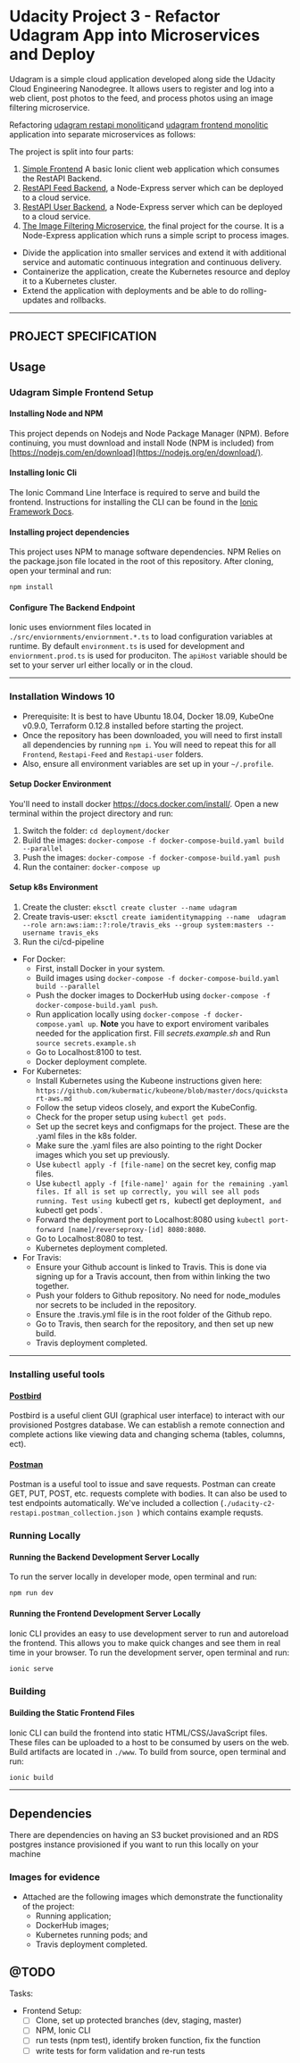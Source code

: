 # Udacity Project 3 - Refactor Udagram App into Microservices and Deploy

Udagram is a simple cloud application developed along side the Udacity Cloud Engineering Nanodegree. It allows users to register and log into a web client, post photos to the feed, and process photos using an image filtering microservice.

Refactoring [udagram restapi monolitic](https://github.com/udacity/cloud-developer/tree/master/course-02/exercises/udacity-c2-restapi)and [udagram frontend monolitic](https://github.com/udacity/cloud-developer/tree/master/course-02/exercises/udacity-c2-frontend) application into separate microservices as follows:

The project is split into four parts:
1. [Simple Frontend](https://github.com/bethington/prodject-3/tree/master/course-02/exercises/udacity-c2-frontend)
A basic Ionic client web application which consumes the RestAPI Backend. 
2. [RestAPI Feed Backend](https://github.com/bethington/prodject-3/tree/master/course-02/exercises/udacity-c2-restapi), a Node-Express server which can be deployed to a cloud service.
3. [RestAPI User Backend](https://github.com/bethington/prodject-3/tree/master/course-02/exercises/udacity-c2-restapi), a Node-Express server which can be deployed to a cloud service.
4. [The Image Filtering Microservice](https://github.com/bethington/prodject-3/tree/master/course-02/project/image-filter-starter-code), the final project for the course. It is a Node-Express application which runs a simple script to process images.

- Divide the application into smaller services and extend it with additional service and automatic continuous integration and continuous delivery.
- Containerize the application, create the Kubernetes resource and deploy it to a Kubernetes cluster.
- Extend the application with deployments and be able to do rolling-updates and rollbacks.
***

## PROJECT SPECIFICATION

## Usage
### Udagram Simple Frontend Setup

#### Installing Node and NPM
This project depends on Nodejs and Node Package Manager (NPM). Before continuing, you must download and install Node (NPM is included) from [https://nodejs.com/en/download](https://nodejs.org/en/download/).

#### Installing Ionic Cli
The Ionic Command Line Interface is required to serve and build the frontend. Instructions for installing the CLI can be found in the [Ionic Framework Docs](https://ionicframework.com/docs/installation/cli).

#### Installing project dependencies
This project uses NPM to manage software dependencies. NPM Relies on the package.json file located in the root of this repository. After cloning, open your terminal and run:
```bash
npm install
```

#### Configure The Backend Endpoint
Ionic uses enviornment files located in `./src/enviornments/enviornment.*.ts` to load configuration variables at runtime. By default `environment.ts` is used for development and `enviornment.prod.ts` is used for produciton. The `apiHost` variable should be set to your server url either locally or in the cloud.

***

### Installation Windows 10
- Prerequisite: It is best to have Ubuntu 18.04, Docker 18.09, KubeOne v0.9.0, Terraform 0.12.8 installed before starting the project.
- Once the repository has been downloaded, you will need to first install all dependencies by running `npm i`. You will need to repeat this for all `Frontend`, `Restapi-Feed` and `Restapi-user` folders.
- Also, ensure all environment variables are set up in your `~/.profile`.
#### Setup Docker Environment
You'll need to install docker https://docs.docker.com/install/. Open a new terminal within the project directory and run:

1. Switch the folder: `cd deployment/docker`
2. Build the images: `docker-compose -f docker-compose-build.yaml build --parallel`
3. Push the images: `docker-compose -f docker-compose-build.yaml push`
4. Run the container: `docker-compose up`

#### Setup k8s Environment

1. Create the cluster: `eksctl create cluster --name udagram`
2. Create travis-user: `eksctl create iamidentitymapping --name  udagram --role arn:aws:iam::?:role/travis_eks --group system:masters --username travis_eks`
3. Run the ci/cd-pipeline
- For Docker:
    - First, install Docker in your system.
    - Build images using `docker-compose -f docker-compose-build.yaml build --parallel`
    - Push the docker images to DockerHub using `docker-compose -f docker-compose-build.yaml push`.
    - Run application locally using `docker-compose -f docker-compose.yaml up`. **Note** you have to export enviroment varibales needed for the application first. Fill *secrets.example.sh* and Run `source secrets.example.sh`
    - Go to Localhost:8100 to test.
    - Docker deployment complete.
- For Kubernetes:
    - Install Kubernetes using the Kubeone instructions given here:  `https://github.com/kubermatic/kubeone/blob/master/docs/quickstart-aws.md`
    - Follow the setup videos closely, and export the KubeConfig.
    - Check for the proper setup using `kubectl get pods`.
    - Set up the secret keys and configmaps for the project. These are the .yaml files in the k8s folder.
    - Make sure the .yaml files are also pointing to the right Docker images which you set up previously.
    - Use `kubectl apply -f [file-name]` on the secret key, config map files.
    - Use `kubectl apply -f [file-name]' again for the remaining .yaml files. If all is set up correctly, you will see all pods running. Test using `kubectl get rs`, `kubectl get deployment`, and `kubectl get pods`.
    - Forward the deployment port to Localhost:8080 using `kubectl port-forward [name]/reverseproxy-[id] 8080:8080`.
    - Go to Localhost:8080 to test. 
    - Kubernetes deployment completed.
- For Travis:
    - Ensure your Github account is linked to Travis. This is done via signing up for a Travis account, then from within linking the two together.
    - Push your folders to Github repository. No need for node_modules nor secrets to be included in the repository. 
    - Ensure the .travis.yml file is in the root folder of the Github repo. 
    - Go to Travis, then search for the repository, and then set up new build.
    - Travis deployment completed.
***

### Installing useful tools
#### [Postbird](https://github.com/paxa/postbird)
Postbird is a useful client GUI (graphical user interface) to interact with our provisioned Postgres database. We can establish a remote connection and complete actions like viewing data and changing schema (tables, columns, ect).

#### [Postman](https://www.getpostman.com/downloads/)
Postman is a useful tool to issue and save requests. Postman can create GET, PUT, POST, etc. requests complete with bodies. It can also be used to test endpoints automatically. We've included a collection (`./udacity-c2-restapi.postman_collection.json `) which contains example requsts.

### Running Locally
#### Running the Backend Development Server Locally
To run the server locally in developer mode, open terminal and run:
```bash
npm run dev
```

#### Running the Frontend Development Server Locally
Ionic CLI provides an easy to use development server to run and autoreload the frontend. This allows you to make quick changes and see them in real time in your browser. To run the development server, open terminal and run:

```bash
ionic serve
```

### Building
#### Building the Static Frontend Files
Ionic CLI can build the frontend into static HTML/CSS/JavaScript files. These files can be uploaded to a host to be consumed by users on the web. Build artifacts are located in `./www`. To build from source, open terminal and run:
```bash
ionic build
```
***

## Dependencies

There are dependencies on having an S3 bucket provisioned and an RDS postgres instance provisioned if you want to run this locally on your machine

### Images for evidence
- Attached are the following images which demonstrate the functionality of the project:
    - Running application;
    - DockerHub images;
    - Kubernetes running pods; and
    - Travis deployment completed.

## @TODO
Tasks:
- Frontend Setup:
    - [ ] Clone, set up protected branches (dev, staging, master)
    - [ ] NPM, Ionic CLI
    - [ ] run tests (npm test), identify broken function, fix the function
    - [ ] write tests for form validation and re-run tests